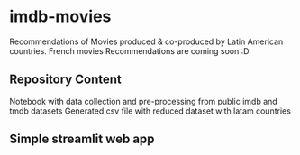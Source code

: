 # imdb-movies
Recommendations of Movies produced & co-produced by Latin American countries.
French movies Recommendations are coming soon :D
## Repository Content
Notebook with data collection and pre-processing from public imdb and tmdb datasets 
Generated csv file with reduced dataset with latam countries

## Simple streamlit web app
